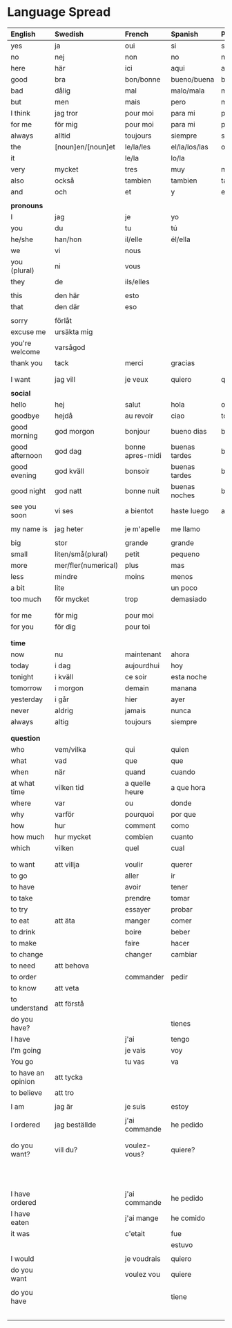 # Language Spread

| English            | Swedish             | French           | Spanish       | Portugese         | Italian         |
| :----------------- | :------------------ | :--------------- | :------------ | :---------------- | :-------------- |
| yes                | ja                  | oui              | si            | si                | si              |
| no                 | nej                 | non              | no            | nao               | no              |
| here               | här                 | ici              | aqui          | aqui              | qui             |
| good               | bra                 | bon/bonne        | bueno/buena   | bom/boa/bons/boas | buono           |
| bad                | dålig               | mal              | malo/mala     | mau               | cattivo/cattiva |
| but                | men                 | mais             | pero          | mas(mash or mass) | ma              |
| I think            | jag tror            | pour moi         | para mi       | para mim          | per me          |
| for me             | för mig             | pour moi         | para mi       | para mim          | per me          |
| always             | alltid              | toujours         | siempre       | sempre            | sempre          |
| the                | [noun]en/[noun]et   | le/la/les        | el/la/los/las | o/a/os/as         |                 |
| it                 |                     | le/la            | lo/la         |                   |                 |
| very               | mycket              | tres             | muy           | muito             | molto           |
| also               | också               | tambien          | tambien       | tambem            | anche           |
| and                | och                 | et               | y             | e                 | e               |
|                    |                     |                  |               |                   |                 |
| **pronouns**       |                     |                  |               |                   |                 |
| I                  | jag                 | je               | yo            |                   |                 |
| you                | du                  | tu               | tú            |                   |                 |
| he/she             | han/hon             | il/elle          | él/ella       |                   |                 |
| we                 | vi                  | nous             |               |                   |                 |
| you (plural)       | ni                  | vous             |               |                   |                 |
| they               | de                  | ils/elles        |               |                   |                 |
|                    |                     |                  |               |                   |                 |
| this               | den här             | esto             |               |                   |                 |
| that               | den där             | eso              |               |                   |                 |
|                    |                     |                  |               |                   |                 |
| sorry              | förlåt              |                  |               |                   |                 |
| excuse me          | ursäkta mig         |                  |               |                   |                 |
| you're welcome     | varsågod            |                  |               |                   |                 |
| thank you          | tack                | merci            | gracias       |                   |                 |
|                    |                     |                  |               |                   |                 |
|                    |                     |                  |               |                   |                 |
| I want             | jag vill            | je veux          | quiero        | quero             |                 |
|                    |                     |                  |               |                   |                 |
| **social**         |                     |                  |               |                   |                 |
| hello              | hej                 | salut            | hola          | ola               | ciao            |
| goodbye            | hejdå               | au revoir        | ciao          | tchau             | arrivederci     |
| good morning       | god morgon          | bonjour          | bueno dias    | bom dia           | buongiorno      |
| good afternoon     | god dag             | bonne apres-midi | buenas tardes | boa tarde         | buon pomeriggio |
| good evening       | god kväll           | bonsoir          | buenas tardes | boa tarde         | buona serata    |
| good night         | god natt            | bonne nuit       | buenas noches | boa noite         | buona notte     |
| see you soon       | vi ses              | a bientot        | haste luego   | ate logo          | a dopo          |
|                    |                     |                  |               |                   |                 |
| my name is         | jag heter           | je m'apelle      | me llamo      |                   |                 |
|                    |                     |                  |               |                   |                 |
| big                | stor                | grande           | grande        |                   |                 |
| small              | liten/små(plural)   | petit            | pequeno       |                   |                 |
| more               | mer/fler(numerical) | plus             | mas           |                   |                 |
| less               | mindre              | moins            | menos         |                   |                 |
| a bit              | lite                |                  | un poco       |                   |                 |
| too much           | för mycket          | trop             | demasiado     |                   | troppo          |
|                    |                     |                  |               |                   |                 |
|                    |                     |                  |               |                   |                 |
| for me             | för mig             | pour moi         |               |                   |                 |
| for you            | för dig             | pour toi         |               |                   |                 |
|                    |                     |                  |               |                   |                 |
|                    |                     |                  |               |                   |                 |
| **time**           |                     |                  |               |                   |                 |
| now                | nu                  | maintenant       | ahora         |
| today              | i dag               | aujourdhui       | hoy           |
| tonight            | i kväll             | ce soir          | esta noche    |
| tomorrow           | i morgon            | demain           | manana        |
| yesterday          | i går               | hier             | ayer          |
| never              | aldrig              | jamais           | nunca         |
| always             | altig               | toujours         | siempre       |
|                    |                     |                  |               |                   |                 |
|                    |                     |                  |               |                   |                 |
| **question**       |                     |                  |               |
| who                | vem/vilka           | qui              | quien         |
| what               | vad                 | que              | que           |
| when               | när                 | quand            | cuando        |
| at what time       | vilken tid          | a quelle heure   | a que hora    |
| where              | var                 | ou               | donde         |
| why                | varför              | pourquoi         | por que       |
| how                | hur                 | comment          | como          |
| how much           | hur mycket          | combien          | cuanto        |
| which              | vilken              | quel             | cual          |
|                    |                     |                  |               |
|                    |                     |                  |
| to want            | att villja          | voulir           | querer        |
| to go              |                     | aller            | ir            |
| to have            |                     | avoir            | tener         |
| to take            |                     | prendre          | tomar         |
| to try             |                     | essayer          | probar        |
| to eat             | att äta             | manger           | comer         |
| to drink           |                     | boire            | beber         |
| to make            |                     | faire            | hacer         |
| to change          |                     | changer          | cambiar       |
| to need            | att behova          |                  |               |
| to order           |                     | commander        | pedir         |
| to know            | att veta            |                  |               |
| to understand      | att förstå          |                  |               |
| do you have?       |                     |                  | tienes        |
| I have             |                     | j'ai             | tengo         |
| I'm going          |                     | je vais          | voy           |
| You go             |                     | tu vas           | va            |
| to have an opinion | att tycka           |                  |               |
| to believe         | att tro             |                  |               |
|                    |                     |                  |               |
| I am               | jag är              | je suis          | estoy         |
|                    |                     |                  |               |
| I ordered          | jag beställde       | j'ai commande    | he pedido     |
|                    |                     |                  |               |
|                    |                     |                  |               |
| do you want?       | vill du?            | voulez-vous?     | quiere?       |
|                    |                     |                  |               |
|                    |                     |                  |               |
|                    |                     |                  |               |
|                    |                     |                  |               |
|                    |                     |                  |               |
|                    |                     |                  |               |
|                    |                     |                  |               |
|                    |                     |                  |               |
|                    |                     |                  |               |
|                    |                     |                  |               |
|                    |                     |                  |               |
| I have ordered     |                     | j'ai commande    | he pedido     |
| I have eaten       |                     | j'ai mange       | he comido     |
| it was             |                     | c'etait          | fue           |
|                    |                     |                  | estuvo        |
|                    |                     |                  |               |
| I would            |                     | je voudrais      | quiero        |
| do you want        |                     | voulez vou       | quiere        |
|                    |                     |                  |               |
| do you have        |                     |                  | tiene         |
|                    |                     |                  |               |
|                    |                     |                  |               |
|                    |                     |                  |               |
|                    |                     |                  |               |
|                    |                     |                  |
